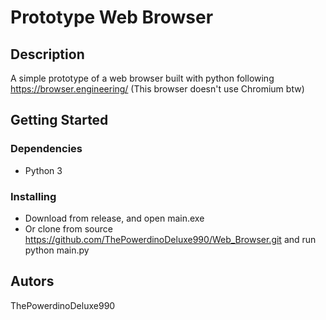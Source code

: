# Prototype Web Browser

## Description
A simple prototype of a web browser built with python following https://browser.engineering/
(This browser doesn't use Chromium btw)
## Getting Started
### Dependencies
* Python 3

### Installing

* Download from release, and open main.exe
* Or clone from source https://github.com/ThePowerdinoDeluxe990/Web_Browser.git and run python main.py 

## Autors
ThePowerdinoDeluxe990